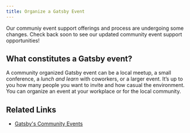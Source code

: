 ```yaml
---
title: Organize a Gatsby Event
---
```


Our communiy event support offerings and process are undergoing some changes. Check back soon to see our updated community event support opportunities!

## What constitutes a Gatsby event?

A community organized Gatsby event can be a local meetup, a small conference, a _lunch and learn_ with coworkers, or a larger event. It’s up to you how many people you want to invite and how casual the environment. You can organize an event at your workplace or for the local community.

## Related Links

- [Gatsby's Community Events](/contributing/events/)
